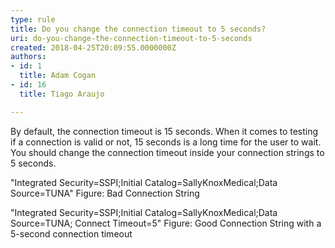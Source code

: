 ```yaml
---
type: rule
title: Do you change the connection timeout to 5 seconds?
uri: do-you-change-the-connection-timeout-to-5-seconds
created: 2018-04-25T20:09:55.0000000Z
authors:
- id: 1
  title: Adam Cogan
- id: 16
  title: Tiago Araujo

---
```


By default, the connection timeout is 15 seconds. When it comes to testing if a connection is valid or not, 15 seconds is a long time for the user to wait. You should change the connection timeout inside your connection strings to 5 seconds.

 
"Integrated Security=SSPI;Initial Catalog=SallyKnoxMedical;Data 
Source=TUNA"
Figure: Bad Connection String

"Integrated Security=SSPI;Initial Catalog=SallyKnoxMedical;Data Source=TUNA;
Connect Timeout=5"
Figure: Good Connection String with a 5-second connection timeout
